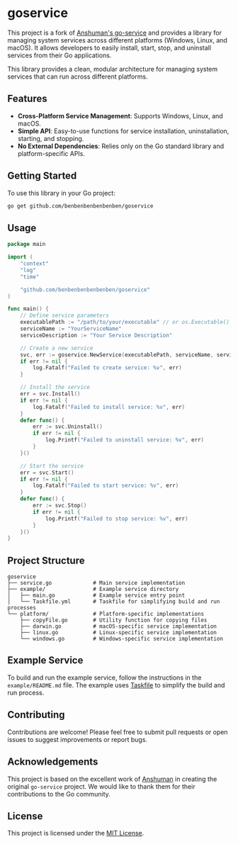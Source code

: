 # goservice

This project is a fork of [Anshuman's go-service](https://github.com/ansxuman/go-service) and provides a library for managing system services across different platforms (Windows, Linux, and macOS). It allows developers to easily install, start, stop, and uninstall services from their Go applications.

This library provides a clean, modular architecture for managing system services that can run across different platforms.

## Features

- **Cross-Platform Service Management**: Supports Windows, Linux, and macOS.
- **Simple API**: Easy-to-use functions for service installation, uninstallation, starting, and stopping.
- **No External Dependencies**: Relies only on the Go standard library and platform-specific APIs.

## Getting Started

To use this library in your Go project:

```bash
go get github.com/benbenbenbenbenben/goservice
```

## Usage

```go
package main

import (
	"context"
	"log"
	"time"

	"github.com/benbenbenbenbenben/goservice"
)

func main() {
	// Define service parameters
	executablePath := "/path/to/your/executable" // or os.Executable() to self-install
	serviceName := "YourServiceName"
	serviceDescription := "Your Service Description"

	// Create a new service
	svc, err := goservice.NewService(executablePath, serviceName, serviceDescription)
	if err != nil {
		log.Fatalf("Failed to create service: %v", err)
	}

	// Install the service
	err = svc.Install()
	if err != nil {
		log.Fatalf("Failed to install service: %v", err)
	}
	defer func() {
		err := svc.Uninstall()
		if err != nil {
			log.Printf("Failed to uninstall service: %v", err)
		}
	}()

	// Start the service
	err = svc.Start()
	if err != nil {
		log.Fatalf("Failed to start service: %v", err)
	}
	defer func() {
		err := svc.Stop()
		if err != nil {
			log.Printf("Failed to stop service: %v", err)
		}
	}()
}
```

## Project Structure

```
goservice
├── service.go             # Main service implementation
├── example/               # Example service directory
│   ├── main.go            # Example service entry point
│   └── Taskfile.yml       # Taskfile for simplifying build and run processes
└── platform/              # Platform-specific implementations
    ├── copyFile.go        # Utility function for copying files
    ├── darwin.go          # macOS-specific service implementation
    ├── linux.go           # Linux-specific service implementation
    └── windows.go         # Windows-specific service implementation
```

## Example Service

To build and run the example service, follow the instructions in the `example/README.md` file. The example uses [Taskfile](https://taskfile.dev/) to simplify the build and run process.

## Contributing

Contributions are welcome! Please feel free to submit pull requests or open issues to suggest improvements or report bugs.

## Acknowledgements

This project is based on the excellent work of [Anshuman](https://github.com/ansxuman) in creating the original `go-service` project. We would like to thank them for their contributions to the Go community.

## License

This project is licensed under the [MIT License](LICENSE).
